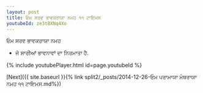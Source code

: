 ```yaml
---
layout: post
title: ਓਮ ਸਰਵ ਭਾਵਕਰਾਯਾ ਨਮਹ ੧੧ ਟਾਇਮਸ
youtubeId: ze3tBXNq4Xo
---
```

 
 
 ਓਮ ਸਰਵ ਭਾਵਕਰਾਯਾ ਨਮਹ  
 
 -  ਜੋ ਸਾਰੀਆਂ ਭਾਵਨਾਵਾਂ ਦਾ ਨਿਰਮਾਤਾ ਹੈ. 
 
  
 
  
 
 
 
 
 
 


{% include youtubePlayer.html id=page.youtubeId %}
 
[Next]({{ site.baseurl }}{% link  split2/_posts/2014-12-26-ਓਮ ਪਰਾਮਾਯਾ ਮੰਥਰਾਯਾ ਨਮਹ ੧੧ ਟਾਇਮਸ.md%})
 
